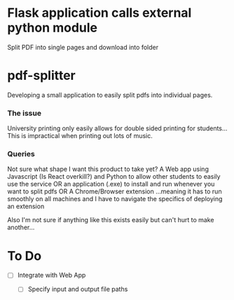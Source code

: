 # Flask application calls external python module
Split PDF into single pages and download into folder

# pdf-splitter
Developing a small application to easily split pdfs into individual pages.

### The issue
University printing only easily allows for double sided printing for students...
This is impractical when printing out lots of music.

### Queries
Not sure what shape I want this product to take yet?
A Web app using Javascript (Is React overkill?) and Python to allow other students to easily use the service
OR
an application (.exe) to install and run whenever you want to split pdfs
OR
A Chrome/Browser extension
...meaning it has to run smoothly on all machines and I have to navigate the specifics of deploying an extension

Also I'm not sure if anything like this exists easily but can't hurt to make another...


# To Do
- [ ] Integrate with Web App
  - [ ]  Specify input and output file paths

